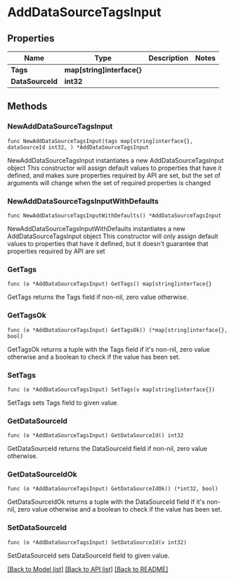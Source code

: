 # AddDataSourceTagsInput

## Properties

Name | Type | Description | Notes
------------ | ------------- | ------------- | -------------
**Tags** | **map[string]interface{}** |  | 
**DataSourceId** | **int32** |  | 

## Methods

### NewAddDataSourceTagsInput

`func NewAddDataSourceTagsInput(tags map[string]interface{}, dataSourceId int32, ) *AddDataSourceTagsInput`

NewAddDataSourceTagsInput instantiates a new AddDataSourceTagsInput object
This constructor will assign default values to properties that have it defined,
and makes sure properties required by API are set, but the set of arguments
will change when the set of required properties is changed

### NewAddDataSourceTagsInputWithDefaults

`func NewAddDataSourceTagsInputWithDefaults() *AddDataSourceTagsInput`

NewAddDataSourceTagsInputWithDefaults instantiates a new AddDataSourceTagsInput object
This constructor will only assign default values to properties that have it defined,
but it doesn't guarantee that properties required by API are set

### GetTags

`func (o *AddDataSourceTagsInput) GetTags() map[string]interface{}`

GetTags returns the Tags field if non-nil, zero value otherwise.

### GetTagsOk

`func (o *AddDataSourceTagsInput) GetTagsOk() (*map[string]interface{}, bool)`

GetTagsOk returns a tuple with the Tags field if it's non-nil, zero value otherwise
and a boolean to check if the value has been set.

### SetTags

`func (o *AddDataSourceTagsInput) SetTags(v map[string]interface{})`

SetTags sets Tags field to given value.


### GetDataSourceId

`func (o *AddDataSourceTagsInput) GetDataSourceId() int32`

GetDataSourceId returns the DataSourceId field if non-nil, zero value otherwise.

### GetDataSourceIdOk

`func (o *AddDataSourceTagsInput) GetDataSourceIdOk() (*int32, bool)`

GetDataSourceIdOk returns a tuple with the DataSourceId field if it's non-nil, zero value otherwise
and a boolean to check if the value has been set.

### SetDataSourceId

`func (o *AddDataSourceTagsInput) SetDataSourceId(v int32)`

SetDataSourceId sets DataSourceId field to given value.



[[Back to Model list]](../README.md#documentation-for-models) [[Back to API list]](../README.md#documentation-for-api-endpoints) [[Back to README]](../README.md)


